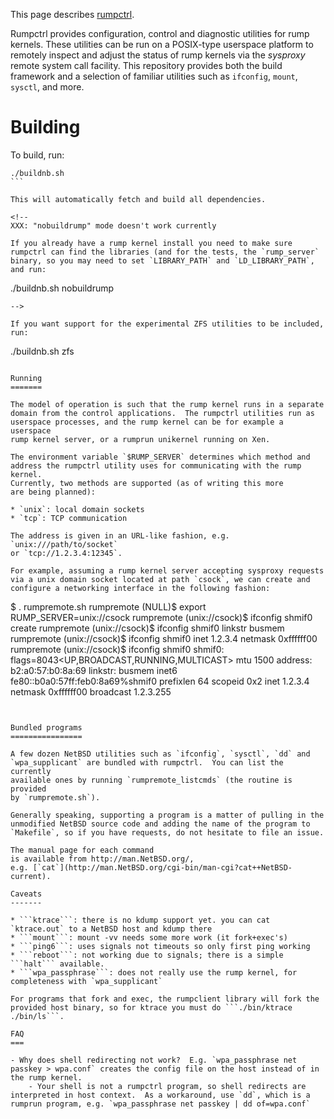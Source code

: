 This page describes [rumpctrl](http://repo.rumpkernel.org/rumpctrl).

Rumpctrl provides configuration, control and diagnostic utilities for
rump kernels.  These utilities can be run on a POSIX-type userspace
platform to remotely inspect and adjust the status of rump kernels via
the _sysproxy_ remote system call facility.  This repository provides
both the build framework and a selection of familiar utilities such as
`ifconfig`, `mount`, `sysctl`, and more.


Building
========

To build, run: 
````
./buildnb.sh
```

This will automatically fetch and build all dependencies.

<!--
XXX: "nobuildrump" mode doesn't work currently

If you already have a rump kernel install you need to make sure rumpctrl can find the libraries (and for the tests, the `rump_server` binary, so you may need to set `LIBRARY_PATH` and `LD_LIBRARY_PATH`, and run:
````
./buildnb.sh nobuildrump
```
-->

If you want support for the experimental ZFS utilities to be included, run:

```
./buildnb.sh zfs
```

Running
=======

The model of operation is such that the rump kernel runs in a separate
domain from the control applications.  The rumpctrl utilities run as
userspace processes, and the rump kernel can be for example a userspace
rump kernel server, or a rumprun unikernel running on Xen.

The environment variable `$RUMP_SERVER` determines which method and
address the rumpctrl utility uses for communicating with the rump kernel.
Currently, two methods are supported (as of writing this more
are being planned):

* `unix`: local domain sockets
* `tcp`: TCP communication

The address is given in an URL-like fashion, e.g. `unix:///path/to/socket`
or `tcp://1.2.3.4:12345`.

For example, assuming a rump kernel server accepting sysproxy requests
via a unix domain socket located at path `csock`, we can create and
configure a networking interface in the following fashion:

```
$ . rumpremote.sh
rumpremote (NULL)$ export RUMP_SERVER=unix://csock
rumpremote (unix://csock)$ ifconfig shmif0 create
rumpremote (unix://csock)$ ifconfig shmif0 linkstr busmem
rumpremote (unix://csock)$ ifconfig shmif0 inet 1.2.3.4 netmask 0xffffff00
rumpremote (unix://csock)$ ifconfig shmif0
shmif0: flags=8043<UP,BROADCAST,RUNNING,MULTICAST> mtu 1500
	address: b2:a0:57:b0:8a:69
	linkstr: busmem
	inet6 fe80::b0a0:57ff:feb0:8a69%shmif0 prefixlen 64 scopeid 0x2
	inet 1.2.3.4 netmask 0xffffff00 broadcast 1.2.3.255
```


Bundled programs
================

A few dozen NetBSD utilities such as `ifconfig`, `sysctl`, `dd` and
`wpa_supplicant` are bundled with rumpctrl.  You can list the currently
available ones by running `rumpremote_listcmds` (the routine is provided
by `rumpremote.sh`).

Generally speaking, supporting a program is a matter of pulling in the
unmodified NetBSD source code and adding the name of the program to
`Makefile`, so if you have requests, do not hesitate to file an issue.

The manual page for each command
is available from http://man.NetBSD.org/,
e.g. [`cat`](http://man.NetBSD.org/cgi-bin/man-cgi?cat++NetBSD-current).

Caveats
-------

* ```ktrace```: there is no kdump support yet. you can cat `ktrace.out` to a NetBSD host and kdump there
* ```mount```: mount -vv needs some more work (it fork+exec's)
* ```ping6```: uses signals not timeouts so only first ping working
* ```reboot```: not working due to signals; there is a simple ```halt``` available.
* ```wpa_passphrase```: does not really use the rump kernel, for completeness with `wpa_supplicant`

For programs that fork and exec, the rumpclient library will fork the provided host binary, so for ktrace you must do ```./bin/ktrace ./bin/ls```.

FAQ
===

- Why does shell redirecting not work?  E.g. `wpa_passphrase net passkey > wpa.conf` creates the config file on the host instead of in the rump kernel.
    - Your shell is not a rumpctrl program, so shell redirects are interpreted in host context.  As a workaround, use `dd`, which is a rumprun program, e.g. `wpa_passphrase net passkey | dd of=wpa.conf`
